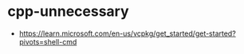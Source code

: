# cpp-unnecessary


* https://learn.microsoft.com/en-us/vcpkg/get_started/get-started?pivots=shell-cmd
